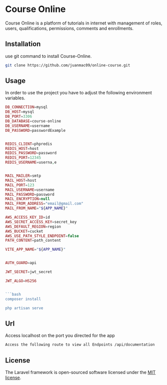 # Course Online

Course Online is a platform of tutorials in internet with management of roles, users, qualifications, permissions, comments and enrollments. 

## Installation

use git command to install Course-Online.

```bash
git clone https://github.com/juanmac09/online-course.git
```

## Usage
In order to use the project you have to adjust the following environment variables.


```php
DB_CONNECTION=mysql
DB_HOST=mysql
DB_PORT=3306
DB_DATABASE=course-online
DB_USERNAME=username
DB_PASSWORD=passwordExample


REDIS_CLIENT=phpredis
REDIS_HOST=host
REDIS_PASSWORD=password
REDIS_PORT=12345
REDIS_USERNAME=userna,e


MAIL_MAILER=smtp
MAIL_HOST=host
MAIL_PORT=123
MAIL_USERNAME=username
MAIL_PASSWORD=password
MAIL_ENCRYPTION=null
MAIL_FROM_ADDRESS="email@gmail.com"
MAIL_FROM_NAME="${APP_NAME}"

AWS_ACCESS_KEY_ID=id
AWS_SECRET_ACCESS_KEY=secret_key
AWS_DEFAULT_REGION=region
AWS_BUCKET=cucket
AWS_USE_PATH_STYLE_ENDPOINT=false
PATH_CONTENT=path_content

VITE_APP_NAME="${APP_NAME}"


AUTH_GUARD=api

JWT_SECRET=jwt_secret

JWT_ALGO=HS256


```bash
composer install

php artisan serve
```

## Url

Access localhost on the port you directed for the app

```bash
Access the following route to view all Endpoints /api/documentation
```

## License

The Laravel framework is open-sourced software licensed under the [MIT license](https://opensource.org/licenses/MIT).